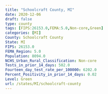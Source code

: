 ```yaml
---
title: "Schoolcraft County, MI"
date: 2020-12-06
draft: false
type: county
tags: [FIPS:26153.0,FEMA:5.0,Non-core,Green]
categories: [MI]
County: Schoolcraft County
State: MI
FIPS: 26153.0
FEMA_Region: 5.0
Population: 8094.0
NCHS_Urban_Rural_Classification: Non-core
Tests_in_prior_14_days: 502.0
Fourteen_day_test_rate_per_100000: 6202.0
Percent_Positivity_in_prior_14_days: 0.02
Level: Green
url: /states/MI/schoolcraft-county
---
```



